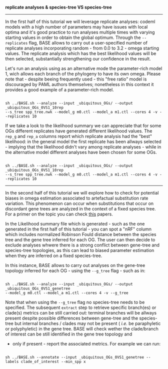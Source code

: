 **replicate analyses & species-tree VS species-tree**

---

In the first half of this tutorial we will leverage replicate analyses: codeml models with a high number of parameters may have issues with local optima 
and it's good practice to run analyses multiple times with varying starting values in order to obtain the global optimum.
Through the ```--replicates``` flag, BASE allows to carry out a user-specified number of replicate analyses incorporating random - from 0.0 to 3.2 - omega starting values.
The replicate analysis which has the best likelihood values will be then selected, substantially strengthening our confidence in the result.

Let's run an analysis using as an alternative mode the parameter-rich model 1, wich allows each branch of the phylogeny to have its own omega.
Please note that - despite beeing frequently used - this "free ratio" model is discouraged by PAML authors themselves; nonetheless in this context it
provides a good example of a parameter-rich model.

```

sh ../BASE.sh --analyze --input _ubiquitous_OGs/ --output _ubiquitous_OGs_0VS1_10rep 
--s_tree spp_tree.nwk --model_g m0.ctl --model_a m1.ctl --cores 4 -v --replicates 10

```

If we take a look to the likelihood summary we can appreciate that for some OGs different replicates have generated different likelihood values. 
The ```rep_g``` and ```rep_a``` columns report which replicate analysis had the "best" likelihood: in the general model the first replicate has been allways selected -
implying that the likelihood didn't vary among replicate analyses - while in the alternative model different analyses have been chosen for some OGs.

```

sh ../BASE.sh --analyze --input _ubiquitous_OGs/ --output _ubiquitous_OGs_0VS1_10rep 
--s_tree spp_tree.nwk --model_g m0.ctl --model_a m1.ctl --cores 4 -v --replicates 10

```

---

In the second half of this tutorial we will explore how to check for potential biases in omega estimation
associated to artefactual substitution rate variation. This phenomenon can occur when substitutions that occur on discordant gene trees 
are analyzed in the context of a fixed species tree. For a primer on the topic you can check [this](https://doi.org/10.1093/sysbio/syw018) papers.

In the Likelihood summary file which is generated - such as the one generated in the first half of this tutorial - you can spot
a "nRF" column which includes normalized Robinson Fould distance between the species tree and the gene tree inferred for each OG.
The user can then decide to exclude analyses whwere there is a strong conflict between gene-tree and species-tree topologies, 
as this can lead to biased parameter estimation when they are inferred on a fixed species-tree.

In this instance, BASE allows to carry out analyses on the gene-tree topology inferred for each OG - using the ```--g_tree``` flag - such as in:
```

sh ../BASE.sh --analyze --input _ubiquitous_OGs/ --output _ubiquitous_OGs_0VS1_genetree 
--model_g m0.ctl --model_a m1.ctl --cores 4 -v --g_tree

```

Note that when using the ```--g_tree``` flag no species-tree needs to be specified.
The subsequent ```extract``` step to retrieve specific branch(es) or clade(s) metrics can be still carried out:
terminal branches will be allways present despite possible differences between gene-tree and the species-tree
but internal branches / clades may not be present ( _i.e._ be paraphyletic or polyphyletic) in the gene tree.
BASE will check wether the clade/branch of interest can be still identified in the gene tree topology and
- only if present - report the associated metrics. For example we can run: 

```

sh ../BASE.sh --annotate --input _ubiquitous_OGs_0VS1_genetree --labels clade_of_interest --min_spp x 

```


